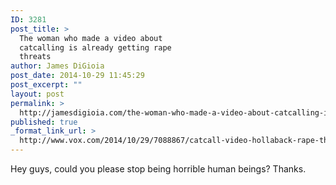 ```yaml
---
ID: 3281
post_title: >
  The woman who made a video about
  catcalling is already getting rape
  threats
author: James DiGioia
post_date: 2014-10-29 11:45:29
post_excerpt: ""
layout: post
permalink: >
  http://jamesdigioia.com/the-woman-who-made-a-video-about-catcalling-is-already-getting-rape-threats/
published: true
_format_link_url: >
  http://www.vox.com/2014/10/29/7088867/catcall-video-hollaback-rape-threats
---
```

Hey guys, could you please stop being horrible human beings? Thanks.